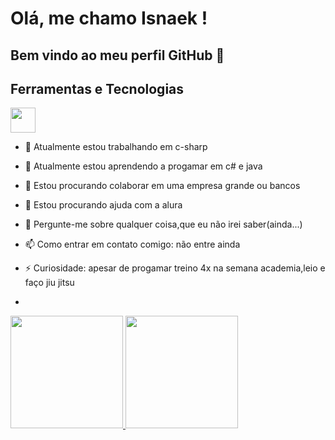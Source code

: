 # Olá, me chamo Isnaek ! 
## Bem vindo ao meu perfil GitHub 👋

## Ferramentas e Tecnologias
<img loading="lazy" src="https://cdn.jsdelivr.net/gh/devicons/devicon/icons/git/git-original.svg" width="40" height="40"/>

- 🔭 Atualmente estou trabalhando em c-sharp
- 🌱 Atualmente estou aprendendo a progamar em c# e java
- 👯 Estou procurando colaborar em uma empresa grande ou bancos
- 🤔 Estou procurando ajuda com a alura
- 💬 Pergunte-me sobre qualquer coisa,que eu não irei saber(ainda...)
- 📫 Como entrar em contato comigo: não entre ainda
- ⚡ Curiosidade: apesar de progamar treino 4x na semana academia,leio e faço jiu jitsu

- <div>
<a href="https://github.com/seu-usuário-aqui">
<img loading="lazy" height="180em" src="https://github-readme-stats.vercel.app/api/top-langs/?username=seu-usuário-aqui&layout=compact&langs_count=7&theme=dracula"/>
<img loading="lazy" height="180em" src="https://github-readme-stats.vercel.app/api?username=seu-usuário-aqui&show_icons=true&theme=dracula&include_all_commits=true&count_private=true"/>
</div>
